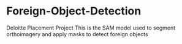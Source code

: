 # Foreign-Object-Detection
Deloitte Placement Project
This is the SAM model used to segment orthoimagery and apply masks to detect foreign objects
